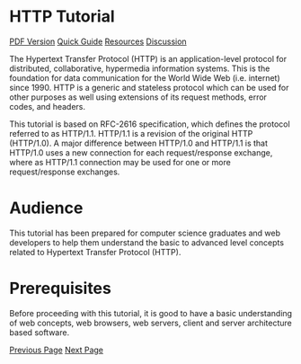# HTTP Tutorial
[PDF Version](../http/http_pdf_version.md)
[Quick Guide](../http/http_quick_guide.md)
[Resources](../http/http_useful_resources.md)
[Discussion](../http/http_discussion.md)

The Hypertext Transfer Protocol (HTTP) is an application-level protocol for distributed, collaborative, hypermedia information systems. This is the foundation for data communication for the World Wide Web (i.e. internet) since 1990. HTTP is a generic and stateless protocol which can be used for other purposes as well using extensions of its request methods, error codes, and headers.

This tutorial is based on RFC-2616 specification, which defines the protocol referred to as HTTP/1.1. HTTP/1.1 is a revision of the original HTTP (HTTP/1.0). A major difference between HTTP/1.0 and HTTP/1.1 is that HTTP/1.0 uses a new connection for each request/response exchange, where as HTTP/1.1 connection may be used for one or more request/response exchanges.

# Audience
This tutorial has been prepared for computer science graduates and web developers to help them understand the basic to advanced level concepts related to Hypertext Transfer Protocol (HTTP).

# Prerequisites
Before proceeding with this tutorial, it is good to have a basic understanding of web concepts, web browsers, web servers, client and server architecture based software.


[Previous Page](../http/index.md) [Next Page](../http/http_overview.md) 
